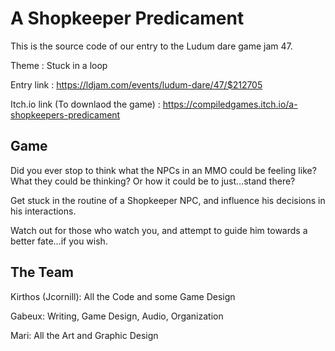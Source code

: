 # A Shopkeeper Predicament
 This is the source code of our entry to the Ludum dare game jam 47.

 Theme : Stuck in a loop

 Entry link : https://ldjam.com/events/ludum-dare/47/$212705

 Itch.io link (To downlaod the game) : https://compiledgames.itch.io/a-shopkeepers-predicament

## Game

 Did you ever stop to think what the NPCs in an MMO could be feeling like?
 What they could be thinking?
 Or how it could be to just…stand there? 

 Get stuck in the routine of a Shopkeeper NPC, and influence his decisions in his interactions.

 Watch out for those who watch you, and attempt to guide him towards a better fate…if you wish.

## The Team

 Kirthos (Jcornill): All the Code and some Game Design

 Gabeux: Writing, Game Design, Audio, Organization

 Mari: All the Art and Graphic Design
